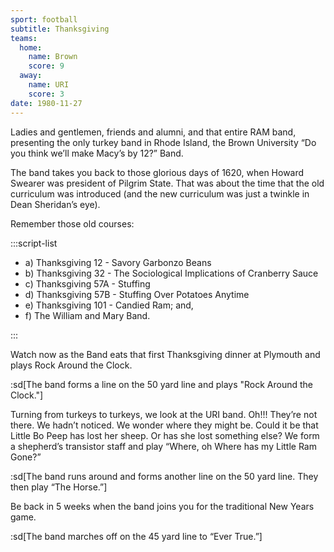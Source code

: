 ```yaml
---
sport: football
subtitle: Thanksgiving
teams:
  home:
    name: Brown
    score: 9
  away:
    name: URI
    score: 3
date: 1980-11-27
---
```


Ladies and gentlemen, friends and alumni, and that entire RAM band, presenting the only turkey band in Rhode Island, the Brown University “Do you think we’ll make Macy’s by 12?” Band.

The band takes you back to those glorious days of 1620, when Howard Swearer was president of Pilgrim State. That was about the time that the old curriculum was introduced (and the new curriculum was just a twinkle in Dean Sheridan’s eye).

Remember those old courses:

:::script-list

- a) Thanksgiving 12 - Savory Garbonzo Beans
- b) Thanksgiving 32 - The Sociological Implications of Cranberry Sauce
- c) Thanksgiving 57A - Stuffing
- d) Thanksgiving 57B - Stuffing Over Potatoes Anytime
- e) Thanksgiving 101 - Candied Ram; and,
- f) The William and Mary Band.

:::

Watch now as the Band eats that first Thanksgiving dinner at Plymouth and plays Rock Around the Clock.

:sd[The band forms a line on the 50 yard line and plays "Rock Around the Clock."]

Turning from turkeys to turkeys, we look at the URI band. Oh!!! They’re not there. We hadn’t noticed. We wonder where they might be. Could it be that Little Bo Peep has lost her sheep. Or has she lost something else? We form a shepherd’s transistor staff and play “Where, oh Where has my Little Ram Gone?”

:sd[The band runs around and forms another line on the 50 yard line. They then play “The Horse.”]

Be back in 5 weeks when the band joins you for the traditional New Years game.

:sd[The band marches off on the 45 yard line to “Ever True.”]
